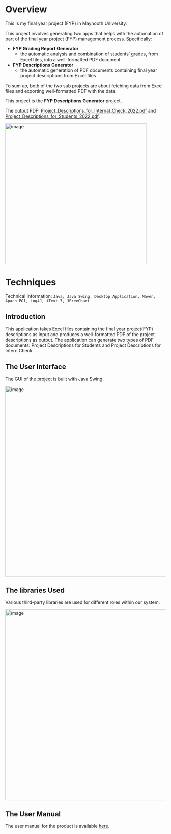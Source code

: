 # Overview
This is my final year project (FYP) in Maynooth University.

This project involves generating two apps that helps with the automation of part of the final year project (FYP) management process. Specifically:
- <strong>FYP Grading Report Generator</strong>
  - the automatic analysis and combination of students’ grades, from Excel files, into a well-formatted PDF document
- <strong>FYP Descriptions Generator</strong>
  - the automatic generation of PDF documents containing final year project descriptions from Excel files

To sum up, both of the two sub projects are about fetching data from Excel files and exporting well-formatted PDF with the data.

This project is the <strong>FYP Descriptions Generator</strong> project.

The output PDF: [Project_Descriptions_for_Internal_Check_2022.pdf](https://github.com/longporo/fypdescriptionsgenerator/blob/45ae79587b6b1ac31ab56b0d0f73a0b583ed4143/file/output%20file/Project_Descriptions_for_Internal_Check_2022.pdf) and [Project_Descriptions_for_Students_2022.pdf](https://github.com/longporo/fypdescriptionsgenerator/blob/45ae79587b6b1ac31ab56b0d0f73a0b583ed4143/file/output%20file/Project_Descriptions_for_Students_2022.pdf).

<img width="443" alt="image" src="https://user-images.githubusercontent.com/42689061/171750967-34b0f730-2ad9-4a48-bce4-0632dfa756f7.png">

# Techniques
Technical Information: `Java, Java Swing, Desktop Application, Maven, Apach POI, Log4J, iText 7, JFreeChart`

## Introduction
This application takes Excel files containing the final year project(FYP) descriptions as input and produces a well-formatted PDF of the project descriptions as output. The application can generate two types of PDF documents: Project Descriptions for Students and Project Descriptions for Intern Check.

## The User Interface
The GUI of the project is built with Java Swing.

<img width="600" alt="image" src="https://user-images.githubusercontent.com/42689061/171759134-852ce792-d36b-4854-b4d3-298dd7339fe8.png">


## The libraries Used

Various third-party libraries are used for different roles within our system:

<img width="600" alt="image" src="https://user-images.githubusercontent.com/42689061/171755213-9f0f49ea-3d23-426c-a7c1-008cdd0ed270.png">

## The User Manual

The user manual for the product is available [here](https://longporo.slite.com/api/s/note/Vv0n9Q3RG14-779k81qZGy/FYP-Descriptions-Generator-User-Manual).
